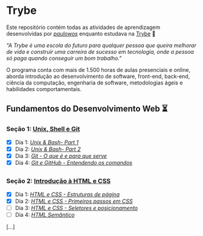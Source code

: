 # Trybe

Este repositório contém todas as atividades de aprendizagem desenvolvidas por _[paulowos](https://www.linkedin.com/in/paulowos)_ enquanto estudava na [Trybe](https://www.betrybe.com/) :rocket:

_"A Trybe é uma escola do futuro para qualquer pessoa que queira melhorar de vida e construir uma carreira de sucesso em tecnologia, onde a pessoa só paga quando conseguir um bom trabalho."_

O programa conta com mais de 1.500 horas de aulas presenciais e online, aborda introdução ao desenvolvimento de software, front-end, back-end, ciência da computação, engenharia de software, metodologias ágeis e habilidades comportamentais.

## Fundamentos do Desenvolvimento Web :hourglass_flowing_sand:

### Seção 1: [Unix, Shell e Git](1-fundamentos/secao1-unix-shell-e-git/)

- [x] Dia 1: [_Unix & Bash- Part 1_](1-fundamentos/secao1-unix-shell-e-git/dia-01-unix-e-shell-parte-1)
- [x] Dia 2: [_Unix & Bash- Part 2_](1-fundamentos/secao1-unix-shell-e-git/dia-02-unix-e-shell-parte-2)
- [x] Dia 3: [_Git - O que é e para que serve_](1-fundamentos/secao1-unix-shell-e-git/dia-03-git-o-que-é-e-para-que-serve)
- [x] Dia 4: [_Git e GitHub - Entendendo os comandos_](1-fundamentos/secao1-unix-shell-e-git/dia-04-git-e-github-entendendo-os-comandos)

##

### Seção 2: [Introdução à HTML e CSS](1-fundamentos/secao2-introducao-a-HTML-e-CSS)

- [x] Dia 1: [_HTML e CSS - Estruturas de página_](1-fundamentos/secao2-introducao-a-HTML-e-CSS/dia-01-html-e-css-estruturas-de-pagina)
- [x] Dia 2: [_HTML e CSS - Primeiros passos em CSS_](1-fundamentos/secao2-introducao-a-HTML-e-CSS/dia-02-html-e-css-primeiros-passos-em-css)
- [ ] Dia 3: [_HTML e CSS - Seletores e posicionamento_](1-fundamentos/secao2-introducao-a-HTML-e-CSS/dia-03-html-e-css-seletores-e-posicionamento)
- [ ] Dia 4: [_HTML Semântico_](1-fundamentos/secao2-introducao-a-HTML-e-CSS/dia-04-html-semantico)

[...]
